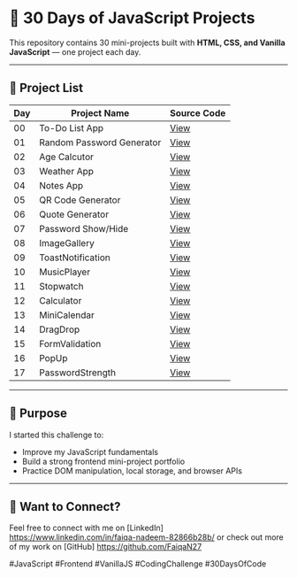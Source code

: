 # 🚀 30 Days of JavaScript Projects

This repository contains 30 mini-projects built with **HTML, CSS, and Vanilla JavaScript** — one project each day.

---

## 📅 Project List

| Day | Project Name              | Source Code                                |
| --- | ------------------------- | ------------------------------------------ |
| 00  | To-Do List App            | [View](Project_00_TodoList/)               |
| 01  | Random Password Generator | [View](Project_01_GenerateRandomPassword/) |
| 02  | Age Calcutor              | [View](Project_02_AgeCalculator)           |
| 03  | Weather App               | [View](Project_03_WeatherApp)              |
| 04  | Notes App                 | [View](Project_04_NotesApp)                |
| 05  | QR Code Generator         | [View](Project_05_QRcodeGenerator)         |
| 06  | Quote Generator           | [View](Project_06_QuoteGenerator)          |
| 07  | Password Show/Hide        | [View](Project_07_HideShowPassword)        |
| 08  | ImageGallery              | [View](Project_08_ImageGallery)            |
| 09  | ToastNotification         | [View](Project_09_ToastNotification)       |
| 10  | MusicPlayer               | [View](Project_10_MusicPlayer)             |
| 11  | Stopwatch                 | [View](Project_11_Stopwatch)               |
| 12  | Calculator                | [View](Project_12_Calculator)              |
| 13  | MiniCalendar              | [View](Project_13_MiniCalendar)            |
| 14  | DragDrop                  | [View](Project_14_DragDrop)                |
| 15  | FormValidation            | [View](Project_15_FormValidation)          |
| 16  | PopUp                     | [View](Project_16_PopUp)                   |
| 17  | PasswordStrength          | [View](Project_17_PasswordStrength)        |

---

## 🧠 Purpose

I started this challenge to:

- Improve my JavaScript fundamentals
- Build a strong frontend mini-project portfolio
- Practice DOM manipulation, local storage, and browser APIs

---

## 💬 Want to Connect?

Feel free to connect with me on [LinkedIn] https://www.linkedin.com/in/faiqa-nadeem-82866b28b/
or check out more of my work on [GitHub] https://github.com/FaiqaN27

#JavaScript #Frontend #VanillaJS #CodingChallenge #30DaysOfCode

